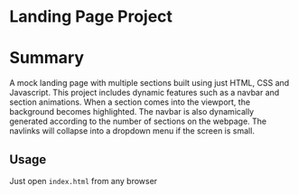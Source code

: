 # Landing Page Project

# Summary
A mock landing page with multiple sections built using just HTML, CSS and
Javascript. This project includes dynamic features such as a navbar and section
animations. When a section comes into the viewport, the background becomes
highlighted. The navbar is also dynamically generated according to the number
of sections on the webpage. The navlinks will collapse into a dropdown menu if
the screen is small.

## Usage
Just open `index.html` from any browser
